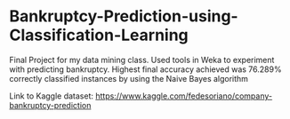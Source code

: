 # Bankruptcy-Prediction-using-Classification-Learning
Final Project for my data mining class. Used tools in Weka to experiment with predicting bankruptcy. Highest final accuracy achieved was 76.289% correctly classified instances by using the Naive Bayes algorithm


Link to Kaggle dataset: https://www.kaggle.com/fedesoriano/company-bankruptcy-prediction
